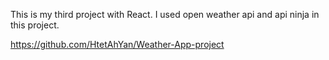 This is my third project with React.
I used open weather api and api ninja in this project.

https://github.com/HtetAhYan/Weather-App-project
